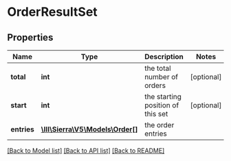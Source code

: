 # OrderResultSet

## Properties
Name | Type | Description | Notes
------------ | ------------- | ------------- | -------------
**total** | **int** | the total number of orders | [optional] 
**start** | **int** | the starting position of this set | [optional] 
**entries** | [**\III\Sierra\V5\Models\Order[]**](Order.md) | the order entries | 

[[Back to Model list]](../README.md#documentation-for-models) [[Back to API list]](../README.md#documentation-for-api-endpoints) [[Back to README]](../README.md)


